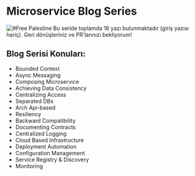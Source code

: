 # Microservice Blog Series
![#Free Palestine](Images/free-palestine.jog)
Bu seride toplamda 16 yazı bulunmaktadır (giriş yazısı hariç). Geri dönüşleriniz ve PR'larınızı bekliyorum!

## Blog Serisi Konuları:

- Bounded Context
- Async Messaging
- Composing Microservice
- Achieving Data Consistency
- Centralizing Access
- Separated DBs
- Arch Api-based
- Resiliency
- Backward Compatibility
- Documenting Contracts 
- Centralized Logging
- Cloud Based Infrastructure
- Deployment Automation
- Configuration Management
- Service Registry & Discovery
- Monitoring